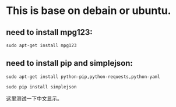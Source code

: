 # This is base on debain or ubuntu.

## need to install mpg123:
```
sudo apt-get install mpg123
```
## need to install pip and simplejson:
```
sudo apt-get install python-pip,python-requests,python-yaml

sudo pip install simplejson
```

这里测试一下中文显示。

